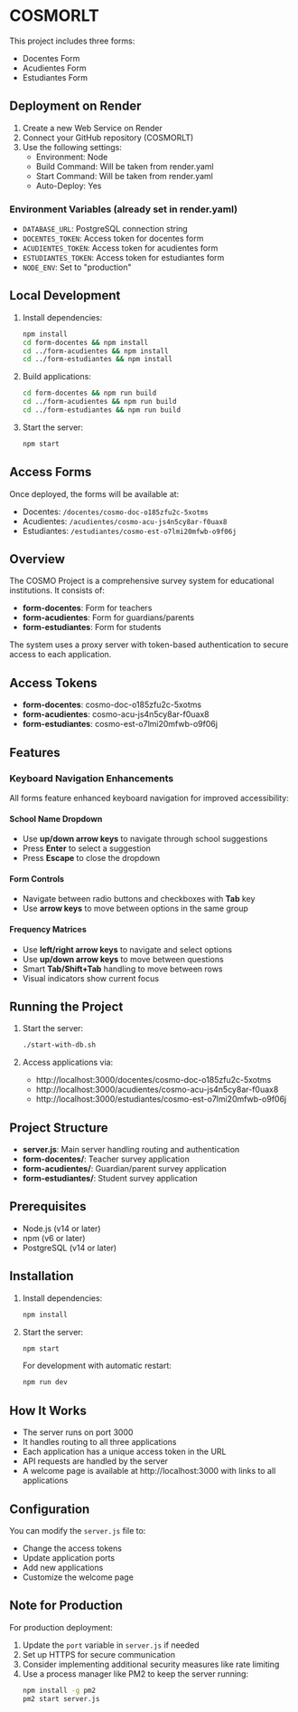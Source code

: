 # COSMORLT

This project includes three forms:
- Docentes Form
- Acudientes Form
- Estudiantes Form

## Deployment on Render

1. Create a new Web Service on Render
2. Connect your GitHub repository (COSMORLT)
3. Use the following settings:
   - Environment: Node
   - Build Command: Will be taken from render.yaml
   - Start Command: Will be taken from render.yaml
   - Auto-Deploy: Yes

### Environment Variables (already set in render.yaml)
- `DATABASE_URL`: PostgreSQL connection string
- `DOCENTES_TOKEN`: Access token for docentes form
- `ACUDIENTES_TOKEN`: Access token for acudientes form
- `ESTUDIANTES_TOKEN`: Access token for estudiantes form
- `NODE_ENV`: Set to "production"

## Local Development

1. Install dependencies:
   ```bash
   npm install
   cd form-docentes && npm install
   cd ../form-acudientes && npm install
   cd ../form-estudiantes && npm install
   ```

2. Build applications:
   ```bash
   cd form-docentes && npm run build
   cd ../form-acudientes && npm run build
   cd ../form-estudiantes && npm run build
   ```

3. Start the server:
   ```bash
   npm start
   ```

## Access Forms

Once deployed, the forms will be available at:
- Docentes: `/docentes/cosmo-doc-o185zfu2c-5xotms`
- Acudientes: `/acudientes/cosmo-acu-js4n5cy8ar-f0uax8`
- Estudiantes: `/estudiantes/cosmo-est-o7lmi20mfwb-o9f06j`

## Overview

The COSMO Project is a comprehensive survey system for educational institutions. It consists of:

- **form-docentes**: Form for teachers
- **form-acudientes**: Form for guardians/parents
- **form-estudiantes**: Form for students

The system uses a proxy server with token-based authentication to secure access to each application.

## Access Tokens

- **form-docentes**: cosmo-doc-o185zfu2c-5xotms
- **form-acudientes**: cosmo-acu-js4n5cy8ar-f0uax8
- **form-estudiantes**: cosmo-est-o7lmi20mfwb-o9f06j

## Features

### Keyboard Navigation Enhancements

All forms feature enhanced keyboard navigation for improved accessibility:

#### School Name Dropdown
- Use **up/down arrow keys** to navigate through school suggestions
- Press **Enter** to select a suggestion
- Press **Escape** to close the dropdown

#### Form Controls
- Navigate between radio buttons and checkboxes with **Tab** key
- Use **arrow keys** to move between options in the same group

#### Frequency Matrices
- Use **left/right arrow keys** to navigate and select options
- Use **up/down arrow keys** to move between questions
- Smart **Tab/Shift+Tab** handling to move between rows
- Visual indicators show current focus

## Running the Project

1. Start the server:
   ```bash
   ./start-with-db.sh
   ```

2. Access applications via:
   - http://localhost:3000/docentes/cosmo-doc-o185zfu2c-5xotms
   - http://localhost:3000/acudientes/cosmo-acu-js4n5cy8ar-f0uax8
   - http://localhost:3000/estudiantes/cosmo-est-o7lmi20mfwb-o9f06j

## Project Structure

- **server.js**: Main server handling routing and authentication
- **form-docentes/**: Teacher survey application
- **form-acudientes/**: Guardian/parent survey application
- **form-estudiantes/**: Student survey application

## Prerequisites

- Node.js (v14 or later)
- npm (v6 or later)
- PostgreSQL (v14 or later)

## Installation

1. Install dependencies:
   ```bash
   npm install
   ```

2. Start the server:
   ```bash
   npm start
   ```

   For development with automatic restart:
   ```bash
   npm run dev
   ```

## How It Works

- The server runs on port 3000
- It handles routing to all three applications
- Each application has a unique access token in the URL
- API requests are handled by the server
- A welcome page is available at http://localhost:3000 with links to all applications

## Configuration

You can modify the `server.js` file to:

- Change the access tokens
- Update application ports
- Add new applications
- Customize the welcome page

## Note for Production

For production deployment:

1. Update the `port` variable in `server.js` if needed
2. Set up HTTPS for secure communication
3. Consider implementing additional security measures like rate limiting
4. Use a process manager like PM2 to keep the server running:
   ```bash
   npm install -g pm2
   pm2 start server.js
   ``` 